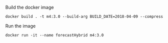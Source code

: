 Build the docker image

```
docker build . -t m4:3.0 --build-arg BUILD_DATE=2018-04-09 --compress
```

Run the image
```
docker run -it --name forecastHybrid m4:3.0
```

